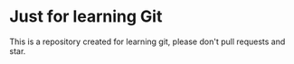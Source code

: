 # Just for learning Git

This is a repository created for learning git, please don't pull requests and star.
